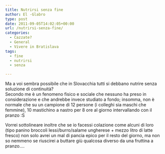 ```yaml
---
title: Nutrirsi senza fine
author: El -Glabro
type: post
date: 2011-09-05T14:02:05+00:00
url: /nutrirsi-senza-fine/
categories:
  - Cazzate?
  - General
  - Vivere in Bratislava
tags:
  - fine
  - nutrirsi
  - senza

---
```

Ma a voi sembra possibile che in Slovacchia tutti si debbano nutrire senza soluzione di continuità?  
Secondo me è un fenomeno fisico e sociale che nessuno ha preso in considerazione e che andrebbe invece studiato a fondo; insomma, non è normale che su un campione di 12 persone (i colleghi sia maschi che femmine), 10 mastichino a nastro per 8 ore al giorno intervallando con il pranzo :S

Vorrei sottolineare inoltre che se io facessi colazione come alcuni di loro (tipo panino broccoli lessi/burro/salame ungherese + mezzo litro di latte fresco) non solo avrei un mal di pancia epico per il resto del giorno, ma non so nemmeno se riuscirei a buttare giù qualcosa diverso da una fruttina a pranzo&#8230;.